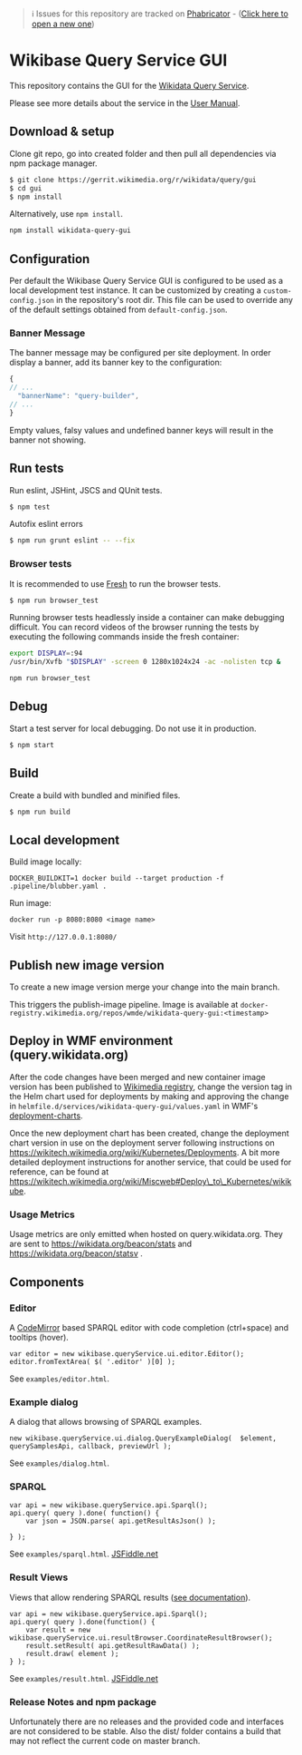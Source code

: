 > ℹ️ Issues for this repository are tracked on [Phabricator](https://phabricator.wikimedia.org/project/board/5563/) - ([Click here to open a new one](https://phabricator.wikimedia.org/maniphest/task/edit/form/1/?tags=wikibase_cloud
))

# Wikibase Query Service GUI

This repository contains the GUI for the [Wikidata Query Service](https://query.wikidata.org/).

Please see more details about the service in the [User Manual](https://www.mediawiki.org/wiki/Special:MyLanguage/Wikidata_Query_Service/User_Manual).

## Download & setup

Clone git repo, go into created folder and then pull all dependencies via npm package manager.

```bash
$ git clone https://gerrit.wikimedia.org/r/wikidata/query/gui
$ cd gui
$ npm install
```

Alternatively, use `npm install`.

```bash
npm install wikidata-query-gui
```

## Configuration
Per default the Wikibase Query Service GUI is configured to be used as a local development test instance. It can be customized by creating a `custom-config.json` in the repository's root dir. This file can be used to override any of the default settings obtained from `default-config.json`.

### Banner Message

The banner message may be configured per site deployment. In order display a banner, add its banner key to the configuration:

```js
{
// ...
  "bannerName": "query-builder",
// ...
}
```

Empty values, falsy values and undefined banner keys will result in the banner not showing.

## Run tests

Run eslint, JSHint, JSCS and QUnit tests.

```bash
$ npm test
```

Autofix eslint errors

```bash
$ npm run grunt eslint -- --fix
```

### Browser tests

It is recommended to use [Fresh](https://www.mediawiki.org/wiki/Fresh) to run the browser tests.

```bash
$ npm run browser_test
```

Running browser tests headlessly inside a container can make debugging difficult. You can record videos of the browser running the tests by executing the following commands inside the fresh container:
```bash
export DISPLAY=:94
/usr/bin/Xvfb "$DISPLAY" -screen 0 1280x1024x24 -ac -nolisten tcp &

npm run browser_test
```

## Debug
Start a test server for local debugging. Do not use it in production.

```bash
$ npm start
```

## Build
Create a build with bundled and minified files.

```bash
$ npm run build
```

## Local development

Build image locally:
```
DOCKER_BUILDKIT=1 docker build --target production -f .pipeline/blubber.yaml .
```

Run image:
```
docker run -p 8080:8080 <image name>
```

Visit `http://127.0.0.1:8080/`


## Publish new image version

To create a new image version merge your change into the main branch.

This triggers the publish-image pipeline. Image is available at `docker-registry.wikimedia.org/repos/wmde/wikidata-query-gui:<timestamp>`


## Deploy in WMF environment (query.wikidata.org)

After the code changes have been merged and new container image version has been published to [Wikimedia registry](https://docker-registry.wikimedia.org/repos/wmde/wikidata-query-gui/tags/), change the version tag in the Helm chart used for deployments by making and approving the change in `helmfile.d/services/wikidata-query-gui/values.yaml` in WMF's [deployment-charts](https://gerrit.wikimedia.org/g/operations/deployment-charts).

Once the new deployment chart has been created, change the deployment chart version in use on the deployment server following instructions on https://wikitech.wikimedia.org/wiki/Kubernetes/Deployments. A bit more detailed deployment instructions for another service, that could be used for reference, can be found at https://wikitech.wikimedia.org/wiki/Miscweb#Deploy\_to\_Kubernetes/wikikube.

### Usage Metrics
Usage metrics are only emitted when hosted on query.wikidata.org. They are sent to https://wikidata.org/beacon/stats and https://wikidata.org/beacon/statsv .

## Components
### Editor
A [CodeMirror](https://codemirror.net/) based SPARQL editor with code completion (ctrl+space) and tooltips (hover).
```
var editor = new wikibase.queryService.ui.editor.Editor();
editor.fromTextArea( $( '.editor' )[0] );
```
See `examples/editor.html`.

### Example dialog

A dialog that allows browsing of SPARQL examples.
```
new wikibase.queryService.ui.dialog.QueryExampleDialog(  $element, querySamplesApi, callback, previewUrl );
```
See `examples/dialog.html`.

### SPARQL

```
var api = new wikibase.queryService.api.Sparql();
api.query( query ).done( function() {
	var json = JSON.parse( api.getResultAsJson() );

} );
```
See `examples/sparql.html`.
[JSFiddle.net](https://jsfiddle.net/jonaskress/qpuynfz8/)


### Result Views
Views that allow rendering SPARQL results ([see documentation](https://www.wikidata.org/wiki/Special:MyLanguage/Wikidata:SPARQL_query_service/Wikidata_Query_Help/Result_Views)).

```
var api = new wikibase.queryService.api.Sparql();
api.query( query ).done(function() {
	var result = new wikibase.queryService.ui.resultBrowser.CoordinateResultBrowser();
	result.setResult( api.getResultRawData() );
	result.draw( element );
} );
```
See `examples/result.html`.
[JSFiddle.net](https://jsfiddle.net/jonaskress/9dhv0yLp/)

### Release Notes and npm package

Unfortunately there are no releases and the provided code and interfaces are not considered to be stable.
Also the dist/ folder contains a build that may not reflect the current code on master branch.
